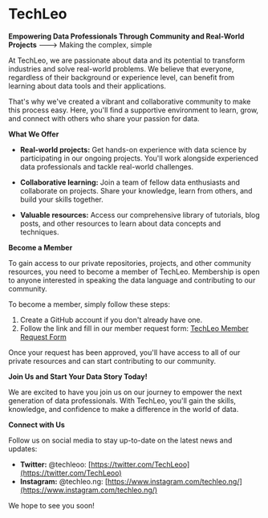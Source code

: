 # TechLeo

**Empowering Data Professionals Through Community and Real-World Projects** ---> Making the complex, simple

At TechLeo, we are passionate about data and its potential to transform industries and solve real-world problems. We believe that everyone, regardless of their background or experience level, can benefit from learning about data tools and their applications.

That's why we've created a vibrant and collaborative community to make this process easy. Here, you'll find a supportive environment to learn, grow, and connect with others who share your passion for data.

**What We Offer**

* **Real-world projects:** Get hands-on experience with data science by participating in our ongoing projects. You'll work alongside experienced data professionals and tackle real-world challenges.

* **Collaborative learning:** Join a team of fellow data enthusiasts and collaborate on projects. Share your knowledge, learn from others, and build your skills together.

* **Valuable resources:** Access our comprehensive library of tutorials, blog posts, and other resources to learn about data concepts and techniques.

**Become a Member**

To gain access to our private repositories, projects, and other community resources, you need to become a member of TechLeo. Membership is open to anyone interested in speaking the data language and contributing to our community.

To become a member, simply follow these steps:

1. Create a GitHub account if you don't already have one.
2. Follow the link and fill in our member request form: [TechLeo Member Request Form](https://.com/)

Once your request has been approved, you'll have access to all of our private resources and can start contributing to our community.

**Join Us and Start Your Data Story Today!**

We are excited to have you join us on our journey to empower the next generation of data professionals. With TechLeo, you'll gain the skills, knowledge, and confidence to make a difference in the world of data.

**Connect with Us**

Follow us on social media to stay up-to-date on the latest news and updates:

* **Twitter:** @techleoo: [https://twitter.com/TechLeoo](https://twitter.com/TechLeoo)
* **Instagram:** @techleo.ng: [https://www.instagram.com/techleo.ng/](https://www.instagram.com/techleo.ng/)

We hope to see you soon!
